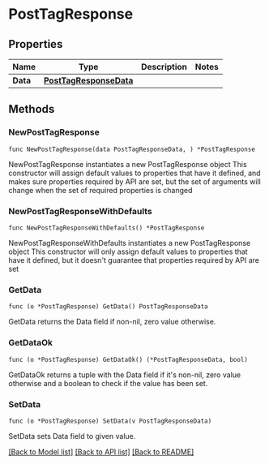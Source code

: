 # PostTagResponse

## Properties

Name | Type | Description | Notes
------------ | ------------- | ------------- | -------------
**Data** | [**PostTagResponseData**](PostTagResponseData.md) |  | 

## Methods

### NewPostTagResponse

`func NewPostTagResponse(data PostTagResponseData, ) *PostTagResponse`

NewPostTagResponse instantiates a new PostTagResponse object
This constructor will assign default values to properties that have it defined,
and makes sure properties required by API are set, but the set of arguments
will change when the set of required properties is changed

### NewPostTagResponseWithDefaults

`func NewPostTagResponseWithDefaults() *PostTagResponse`

NewPostTagResponseWithDefaults instantiates a new PostTagResponse object
This constructor will only assign default values to properties that have it defined,
but it doesn't guarantee that properties required by API are set

### GetData

`func (o *PostTagResponse) GetData() PostTagResponseData`

GetData returns the Data field if non-nil, zero value otherwise.

### GetDataOk

`func (o *PostTagResponse) GetDataOk() (*PostTagResponseData, bool)`

GetDataOk returns a tuple with the Data field if it's non-nil, zero value otherwise
and a boolean to check if the value has been set.

### SetData

`func (o *PostTagResponse) SetData(v PostTagResponseData)`

SetData sets Data field to given value.



[[Back to Model list]](../README.md#documentation-for-models) [[Back to API list]](../README.md#documentation-for-api-endpoints) [[Back to README]](../README.md)


